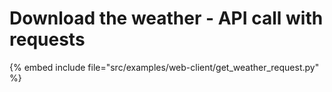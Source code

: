 # Download the weather - API call with requests

{% embed include file="src/examples/web-client/get_weather_request.py" %}


